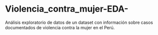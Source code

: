 # Violencia_contra_mujer-EDA-
Análisis exploratorio de datos de un dataset con información sobre casos documentados de violencia contra la mujer en el Perú.
